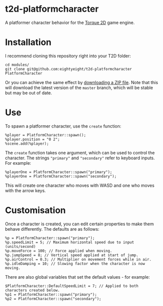 # t2d-platformcharacter

A platformer character behavior for the [Torque 2D][] game engine.

  [Torque 2D]: https://github.com/GarageGames/Torque2D

# Installation

I recommend cloning this repository right into your T2D folder:

```
cd modules/
git clone git@github.com:eightyeight/t2d-platformcharacter PlatformCharacter
```

Or you can achieve the same effect by [downloading a ZIP file][Download].
Note that this will download the latest version of the `master` branch, which will be stable
but may be out of date.

  [Download]: https://github.com/eightyeight/t2d-platformcharacter/archive/master.zip

# Use

To spawn a platformer character, use the `create` function:

```
%player = PlatformCharacter::spawn();
%player.position = "0 2";
%scene.add(%player);
```

The `create` function takes one argument, which can be used to control the character.
The strings `"primary"` and `"secondary"` refer to keyboard inputs.
For example:

```
%playerOne = PlatformCharacter::spawn("primary");
%playerOne = PlatformCharacter::spawn("secondary");
```

This will create one character who moves with WASD and one who moves with the arrow keys.

# Customisation

Once a character is created, you can edit certain properties to make them behave differently.
The defaults are as follows:

```
%p = PlatformCharacter::spawn("primary");
%p.speedLimit = 5; // Maximum horizontal speed due to input (units/second)
%p.moveForce = 100; // Force applied when moving.
%p.jumpSpeed = 8; // Vertical speed applied at start of jump.
%p.airControl = 0.3; // Multiplier on movement forces while in air.
%p.idleDamping = 10; // Slowing factor when the character is now moving.
```

There are also global variables that set the default values - for example:

```
$PlatformCharacter::DefaultSpeedLimit = 7; // Applied to both characters created below.
%p1 = PlatformCharacter::spawn("primary");
%p2 = PlatformCharacter::spawn("secondary");
```
